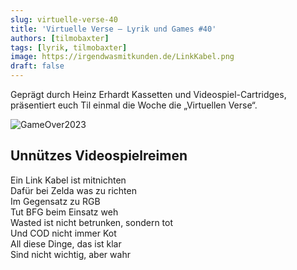 ```yaml
---
slug: virtuelle-verse-40
title: 'Virtuelle Verse – Lyrik und Games #40'
authors: [tilmobaxter]
tags: [lyrik, tilmobaxter]
image: https://irgendwasmitkunden.de/LinkKabel.png
draft: false
---
```


Geprägt durch Heinz Erhardt Kassetten und Videospiel-Cartridges, präsentiert euch Til einmal die Woche die „Virtuellen Verse“.
<!--truncate-->

![GameOver2023](https://irgendwasmitkunden.de/LinkKabel.png)
> 

## Unnützes Videospielreimen 

Ein Link Kabel ist mitnichten  
Dafür bei Zelda was zu richten  
Im Gegensatz zu RGB  
Tut BFG beim Einsatz weh  
Wasted ist nicht betrunken, sondern tot  
Und COD nicht immer Kot  
All diese Dinge, das ist klar  
Sind nicht wichtig, aber wahr   
